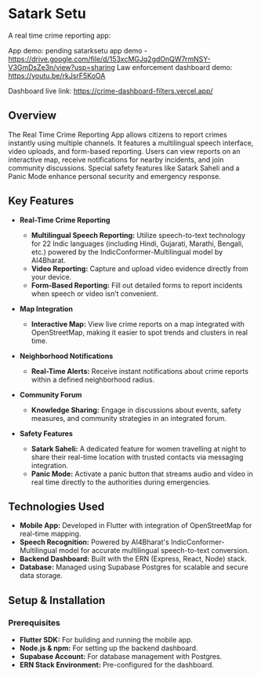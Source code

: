 # Satark Setu

A real time crime reporting app:

App demo: pending
satarksetu app demo - https://drive.google.com/file/d/153xcMGJq2gdOnQW7rmNSY-V3GmDsZe3n/view?usp=sharing
Law enforcement dashboard demo: https://youtu.be/rkJsrF5KoOA

Dashboard live link: https://crime-dashboard-filters.vercel.app/

## Overview

The Real Time Crime Reporting App allows citizens to report crimes instantly using multiple channels. It features a multilingual speech interface, video uploads, and form-based reporting. Users can view reports on an interactive map, receive notifications for nearby incidents, and join community discussions. Special safety features like Satark Saheli and a Panic Mode enhance personal security and emergency response.

## Key Features

- **Real-Time Crime Reporting**
  - **Multilingual Speech Reporting:** Utilize speech-to-text technology for 22 Indic languages (including Hindi, Gujarati, Marathi, Bengali, etc.) powered by the IndicConformer-Multilingual model by AI4Bharat.
  - **Video Reporting:** Capture and upload video evidence directly from your device.
  - **Form-Based Reporting:** Fill out detailed forms to report incidents when speech or video isn’t convenient.
  
- **Map Integration**
  - **Interactive Map:** View live crime reports on a map integrated with OpenStreetMap, making it easier to spot trends and clusters in real time.
  
- **Neighborhood Notifications**
  - **Real-Time Alerts:** Receive instant notifications about crime reports within a defined neighborhood radius.
  
- **Community Forum**
  - **Knowledge Sharing:** Engage in discussions about events, safety measures, and community strategies in an integrated forum.
  
- **Safety Features**
  - **Satark Saheli:** A dedicated feature for women travelling at night to share their real-time location with trusted contacts via messaging integration.
  - **Panic Mode:** Activate a panic button that streams audio and video in real time directly to the authorities during emergencies.

## Technologies Used

- **Mobile App:** Developed in Flutter with integration of OpenStreetMap for real-time mapping.
- **Speech Recognition:** Powered by AI4Bharat's IndicConformer-Multilingual model for accurate multilingual speech-to-text conversion.
- **Backend Dashboard:** Built with the ERN (Express, React, Node) stack.
- **Database:** Managed using Supabase Postgres for scalable and secure data storage.

## Setup & Installation

### Prerequisites

- **Flutter SDK:** For building and running the mobile app.
- **Node.js & npm:** For setting up the backend dashboard.
- **Supabase Account:** For database management with Postgres.
- **ERN Stack Environment:** Pre-configured for the dashboard.
